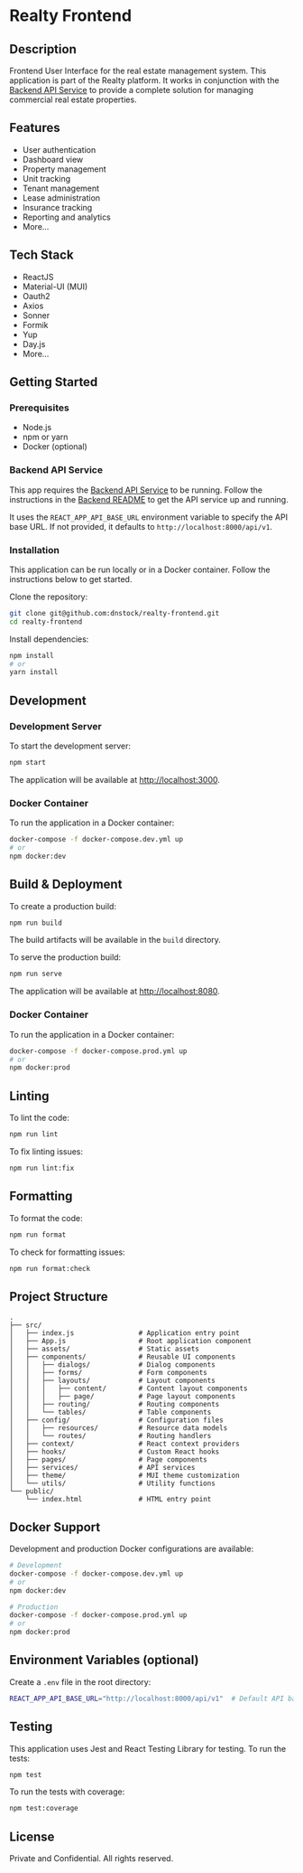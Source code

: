 # Realty Frontend

## Description

Frontend User Interface for the real estate management system. This application is part of the Realty platform. It works in conjunction with the [Backend API Service](https://github.com/dnstock/realty-backend) to provide a complete solution for managing commercial real estate properties.

## Features
- User authentication
- Dashboard view
- Property management
- Unit tracking
- Tenant management
- Lease administration
- Insurance tracking
- Reporting and analytics
- More...

## Tech Stack

- ReactJS
- Material-UI (MUI)
- Oauth2
- Axios
- Sonner
- Formik
- Yup
- Day.js
- More...

## Getting Started

### Prerequisites

- Node.js
- npm or yarn
- Docker (optional)

### Backend API Service

This app requires the [Backend API Service](https://github.com/dnstock/realty-backend) to be running. Follow the instructions in the [Backend README](https://github.com/dnstock/realty-backend/blob/main/README.md) to get the API service up and running.

It uses the `REACT_APP_API_BASE_URL` environment variable to specify the API base URL. If not provided, it defaults to `http://localhost:8000/api/v1`.

### Installation

This application can be run locally or in a Docker container. Follow the instructions below to get started.

Clone the repository:

```sh
git clone git@github.com:dnstock/realty-frontend.git
cd realty-frontend
```

Install dependencies:
```sh
npm install
# or
yarn install
```

## Development

### Development Server

To start the development server:
```sh
npm start
```

The application will be available at [http://localhost:3000](http://localhost:3000).

### Docker Container

To run the application in a Docker container:
```sh
docker-compose -f docker-compose.dev.yml up
# or
npm docker:dev
```

## Build & Deployment

To create a production build:
```sh
npm run build
```

The build artifacts will be available in the `build` directory.

To serve the production build:
```sh
npm run serve
```

The application will be available at [http://localhost:8080](http://localhost:8080).

### Docker Container

To run the application in a Docker container:
```sh
docker-compose -f docker-compose.prod.yml up
# or
npm docker:prod
```

## Linting

To lint the code:
```sh
npm run lint
```

To fix linting issues:
```sh
npm run lint:fix
```

## Formatting

To format the code:
```sh
npm run format
```

To check for formatting issues:
```sh
npm run format:check
```

## Project Structure
```
.
├── src/
│   ├── index.js                # Application entry point
│   ├── App.js                  # Root application component
│   ├── assets/                 # Static assets
│   ├── components/             # Reusable UI components
│   │   ├── dialogs/            # Dialog components
│   │   ├── forms/              # Form components
│   │   ├── layouts/            # Layout components
│   │   │   ├── content/        # Content layout components
│   │   │   ├── page/           # Page layout components
│   │   ├── routing/            # Routing components
│   │   └── tables/             # Table components
│   ├── config/                 # Configuration files
│   │   ├── resources/          # Resource data models
│   │   └── routes/             # Routing handlers
│   ├── context/                # React context providers
│   ├── hooks/                  # Custom React hooks
│   ├── pages/                  # Page components
│   ├── services/               # API services
│   ├── theme/                  # MUI theme customization
│   └── utils/                  # Utility functions
└── public/
    └── index.html              # HTML entry point
```

## Docker Support

Development and production Docker configurations are available:

```sh
# Development
docker-compose -f docker-compose.dev.yml up
# or
npm docker:dev

# Production
docker-compose -f docker-compose.prod.yml up
# or
npm docker:prod
```

## Environment Variables (optional)
Create a `.env` file in the root directory:
```sh
REACT_APP_API_BASE_URL="http://localhost:8000/api/v1"  # Default API base URL
```

## Testing

This application uses Jest and React Testing Library for testing. To run the tests:
```sh
npm test
```

To run the tests with coverage:
```sh
npm test:coverage
```
## License

Private and Confidential. All rights reserved.
